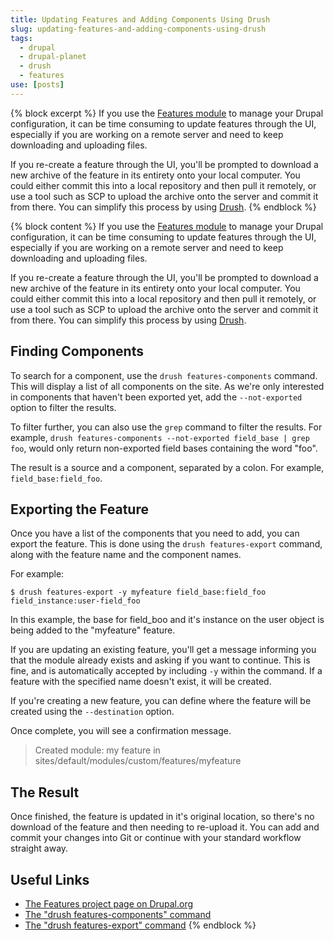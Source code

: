 ```yaml
---
title: Updating Features and Adding Components Using Drush
slug: updating-features-and-adding-components-using-drush
tags:
  - drupal
  - drupal-planet
  - drush
  - features
use: [posts]
---
```

{% block excerpt %}
If you use the [Features module](http://drupal.org/project/features) to manage your Drupal configuration, it can be time consuming to update features through the UI, especially if you are working on a remote server and need to keep downloading and uploading files.

If you re-create a feature through the UI, you'll be prompted to download a new archive of the feature in its entirety onto your local computer. You could either commit this into a local repository and then pull it remotely, or use a tool such as SCP to upload the archive onto the server and commit it from there. You can simplify this process by using [Drush](http://drush.org).
{% endblock %}

{% block content %}
If you use the [Features module](http://drupal.org/project/features) to manage your Drupal configuration, it can be time consuming to update features through the UI, especially if you are working on a remote server and need to keep downloading and uploading files.

If you re-create a feature through the UI, you'll be prompted to download a new archive of the feature in its entirety onto your local computer. You could either commit this into a local repository and then pull it remotely, or use a tool such as SCP to upload the archive onto the server and commit it from there. You can simplify this process by using [Drush](http://drush.org).
## Finding Components

To search for a component, use the `drush features-components` command. This will display a list of all components on the site. As we're only interested in components that haven't been exported yet, add the `--not-exported` option to filter the results.

To filter further, you can also use the `grep` command to filter the results. For example, `drush features-components --not-exported field_base | grep foo`, would only return non-exported field bases containing the word "foo".

The result is a source and a component, separated by a colon. For example,  `field_base:field_foo`.

## Exporting the Feature

Once you have a list of the components that you need to add, you can export the feature. This is done using the `drush features-export` command, along with the feature name and the component names.

For example:

    $ drush features-export -y myfeature field_base:field_foo field_instance:user-field_foo

In this example, the base for field_boo and it's instance on the user object is being added to the "myfeature" feature.

If you are updating an existing feature, you'll get a message informing you that the module already exists and asking if you want to continue. This is fine, and is automatically accepted by including `-y` within the command. If a feature with the specified name doesn't exist, it will be created.

If you're creating a new feature, you can define where the feature will be created using the `--destination` option.

Once complete, you will see a confirmation message.

> Created module: my feature in sites/default/modules/custom/features/myfeature

## The Result

Once finished, the feature is updated in it's original location, so there's no download of the feature and then needing to re-upload it. You can add and commit your changes into Git or continue with your standard workflow straight away.

## Useful Links

* [The Features project page on Drupal.org](http://www.drupal.org/project/features)
* [The "drush features-components" command](http://www.drushcommands.com/drush-6x/features/features-components)
* [The "drush features-export" command](http://www.drushcommands.com/drush-6x/features/features-export)
{% endblock %}
